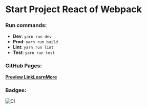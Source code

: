 # Start Project React of Webpack

### Run commands:

- **Dev**: `yarn run dev`
- **Prod**: `yarn run build`
- **Lint**: `yarn run lint`
- **Test**: `yarn run test`

### GitHub Pages:

**[Preview LinkLearnMore](https://dnd-developer.github.io/startProject-webpack/)**

### Badges:

![CI](https://github.com/DnD-developer/startproject-webpack/actions/workflows/build.yml/badge.svg?branch=react-branch-dev)
